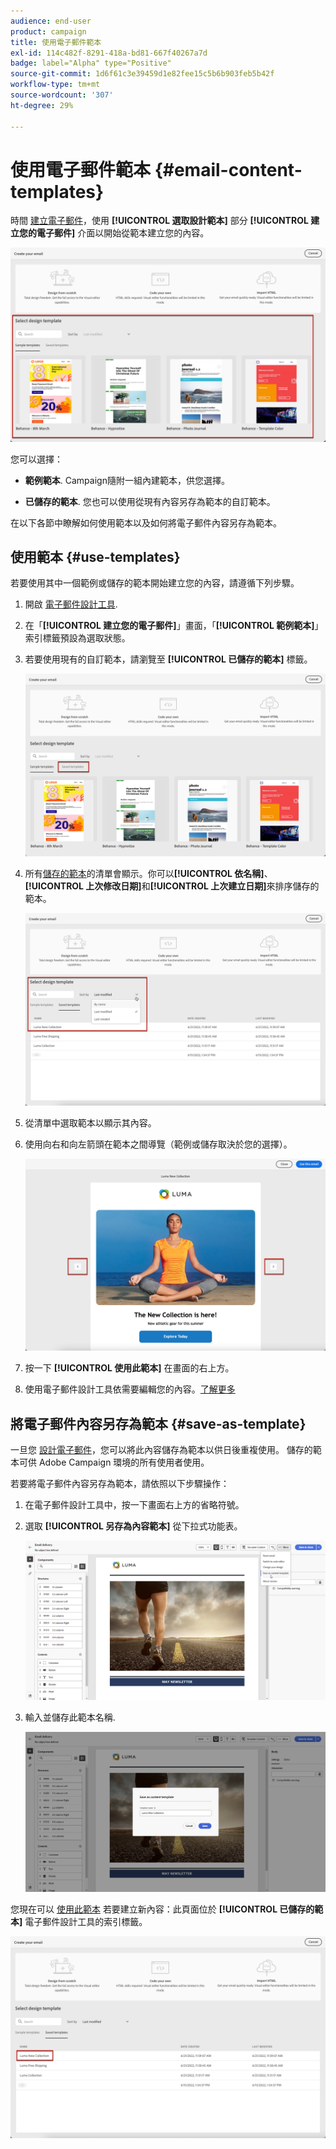 ```yaml
---
audience: end-user
product: campaign
title: 使用電子郵件範本
exl-id: 114c482f-8291-418a-bd81-667f40267a7d
badge: label="Alpha" type="Positive"
source-git-commit: 1d6f61c3e39459d1e82fee15c5b6b903feb5b42f
workflow-type: tm+mt
source-wordcount: '307'
ht-degree: 29%

---
```


# 使用電子郵件範本 {#email-content-templates}

時間 [建立電子郵件](../email/create-email.md)，使用 **[!UICONTROL 選取設計範本]** 部分 **[!UICONTROL 建立您的電子郵件]** 介面以開始從範本建立您的內容。

![](assets/email_designer-templates.png)

您可以選擇：

* **範例範本**. Campaign隨附一組內建範本，供您選擇。

* **已儲存的範本**. 您也可以使用從現有內容另存為範本的自訂範本。

在以下各節中瞭解如何使用範本以及如何將電子郵件內容另存為範本。

## 使用範本 {#use-templates}

若要使用其中一個範例或儲存的範本開始建立您的內容，請遵循下列步驟。

1. 開啟 [電子郵件設計工具](create-email-content.md).

1. 在「**[!UICONTROL 建立您的電子郵件]**」畫面，「**[!UICONTROL 範例範本]**」索引標籤預設為選取狀態。

1. 若要使用現有的自訂範本，請瀏覽至 **[!UICONTROL 已儲存的範本]** 標籤。

   ![](assets/email_designer-saved-templates-tab.png)

1. 所有[儲存的範本](#save-as-template)的清單會顯示。你可以&#x200B;**[!UICONTROL 依名稱]**、**[!UICONTROL 上次修改日期]**&#x200B;和&#x200B;**[!UICONTROL 上次建立日期]**&#x200B;來排序儲存的範本。

   ![](assets/email_designer-saved-templates.png)

1. 從清單中選取範本以顯示其內容。

1. 使用向右和向左箭頭在範本之間導覽（範例或儲存取決於您的選擇）。

   ![](assets/email_designer-saved-templates-navigate.png)

1. 按一下 **[!UICONTROL 使用此範本]** 在畫面的右上方。

1. 使用電子郵件設計工具依需要編輯您的內容。[了解更多](create-email-content.md)

## 將電子郵件內容另存為範本 {#save-as-template}

一旦您 [設計電子郵件](create-email-content.md)，您可以將此內容儲存為範本以供日後重複使用。 儲存的範本可供 Adobe Campaign 環境的所有使用者使用。

若要將電子郵件內容另存為範本，請依照以下步驟操作：

1. 在電子郵件設計工具中，按一下畫面右上方的省略符號。

1. 選取 **[!UICONTROL 另存為內容範本]** 從下拉式功能表。

   ![](assets/email_designer-save-template.png)

1. 輸入並儲存此範本名稱.

   ![](assets/email_designer-template-name.png)

您現在可以 [使用此範本](#use-templates) 若要建立新內容：此頁面位於 **[!UICONTROL 已儲存的範本]** 電子郵件設計工具的索引標籤。

![](assets/email_designer-saved-template.png)
